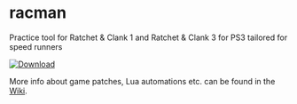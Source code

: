 # racman
Practice tool for Ratchet & Clank 1 and Ratchet & Clank 3 for PS3 tailored for speed runners

[![Download](https://raw.githubusercontent.com/MichaelRelaxen/racman/update/btn.png)](https://github.com/MichaelRelaxen/racman/releases/download/v1.6.1/RaCMAN-v1.6.1.zip)

More info about game patches, Lua automations etc. can be found in the [Wiki](https://github.com/MichaelRelaxen/racman/wiki).

